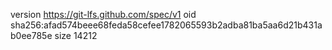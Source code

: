 version https://git-lfs.github.com/spec/v1
oid sha256:afad574beee68feda58cefee1782065593b2adba81ba5aa6d21b431ab0ee785e
size 14212
